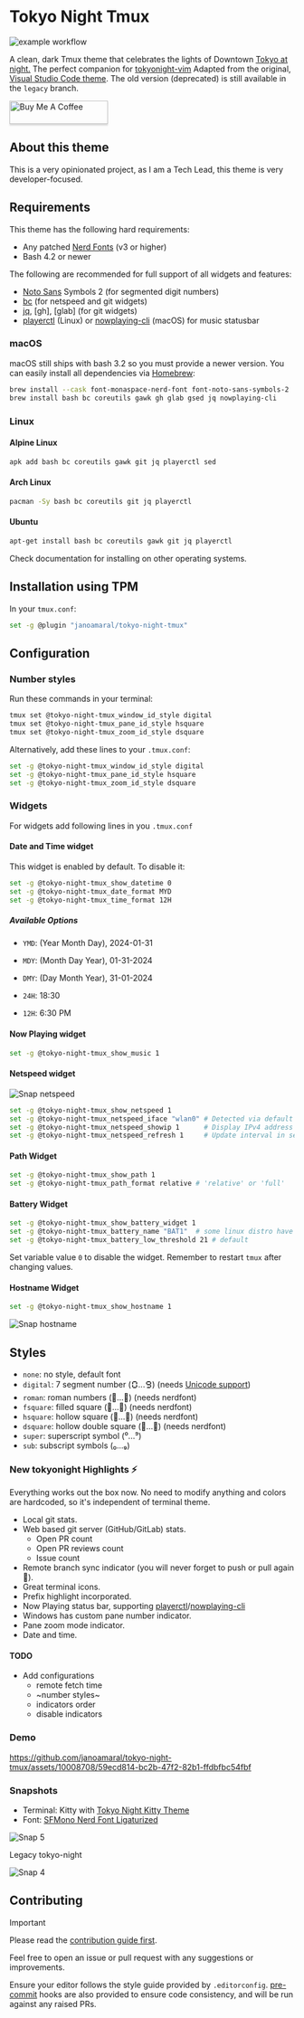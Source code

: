 # Tokyo Night Tmux

![example workflow](https://github.com/janoamaral/tokyo-night-tmux/actions/workflows/pre-commit.yml/badge.svg?branch=master)

A clean, dark Tmux theme that celebrates the lights of Downtown [Tokyo at night.](https://www.google.com/search?q=tokyo+night&newwindow=1&sxsrf=ACYBGNRiOGCstG_Xohb8CgG5UGwBRpMIQg:1571032079139&source=lnms&tbm=isch&sa=X&ved=0ahUKEwiayIfIhpvlAhUGmuAKHbfRDaIQ_AUIEigB&biw=1280&bih=666&dpr=2)
The perfect companion for [tokyonight-vim](https://github.com/ghifarit53/tokyonight-vim)
Adapted from the original, [Visual Studio Code theme](https://github.com/enkia/tokyo-night-vscode-theme).
The old version (deprecated) is still available in the `legacy` branch.

<a href="https://www.buymeacoffee.com/jano" target="_blank"><img src="https://www.buymeacoffee.com/assets/img/custom_images/orange_img.png" alt="Buy Me A Coffee" style="height: 41px !important;width: 174px !important;box-shadow: 0px 3px 2px 0px rgba(190, 190, 190, 0.5) !important;-webkit-box-shadow: 0px 3px 2px 0px rgba(190, 190, 190, 0.5) !important;" ></a>

## About this theme

This is a very opinionated project, as I am a Tech Lead, this theme is very developer-focused.

## Requirements

This theme has the following hard requirements:

- Any patched [Nerd Fonts] (v3 or higher)
- Bash 4.2 or newer

The following are recommended for full support of all widgets and features:

- [Noto Sans] Symbols 2 (for segmented digit numbers)
- [bc] (for netspeed and git widgets)
- [jq], [gh], [glab] (for git widgets)
- [playerctl] (Linux) or [nowplaying-cli] (macOS) for music statusbar

### macOS

macOS still ships with bash 3.2 so you must provide a newer version.
You can easily install all dependencies via [Homebrew]:

```bash
brew install --cask font-monaspace-nerd-font font-noto-sans-symbols-2
brew install bash bc coreutils gawk gh glab gsed jq nowplaying-cli
```

### Linux

#### Alpine Linux

```bash
apk add bash bc coreutils gawk git jq playerctl sed
```

#### Arch Linux

```bash
pacman -Sy bash bc coreutils git jq playerctl
```

#### Ubuntu

```bash
apt-get install bash bc coreutils gawk git jq playerctl
```

Check documentation for installing on other operating systems.

## Installation using TPM

In your `tmux.conf`:

```bash
set -g @plugin "janoamaral/tokyo-night-tmux"
```

## Configuration

### Number styles

Run these commands in your terminal:

```bash
tmux set @tokyo-night-tmux_window_id_style digital
tmux set @tokyo-night-tmux_pane_id_style hsquare
tmux set @tokyo-night-tmux_zoom_id_style dsquare
```

Alternatively, add these lines to your  `.tmux.conf`:

```bash
set -g @tokyo-night-tmux_window_id_style digital
set -g @tokyo-night-tmux_pane_id_style hsquare
set -g @tokyo-night-tmux_zoom_id_style dsquare
```

### Widgets

For widgets add following lines in you `.tmux.conf`

#### Date and Time widget

This widget is enabled by default. To disable it:

```bash
set -g @tokyo-night-tmux_show_datetime 0
set -g @tokyo-night-tmux_date_format MYD
set -g @tokyo-night-tmux_time_format 12H
```

##### Available Options

- `YMD`: (Year Month Day), 2024-01-31
- `MDY`: (Month Day Year), 01-31-2024
- `DMY`: (Day Month Year), 31-01-2024

- `24H`: 18:30
- `12H`: 6:30 PM

#### Now Playing widget

```bash
set -g @tokyo-night-tmux_show_music 1
```

#### Netspeed widget
![Snap netspeed](snaps/netspeed.png)

```bash
set -g @tokyo-night-tmux_show_netspeed 1
set -g @tokyo-night-tmux_netspeed_iface "wlan0" # Detected via default route
set -g @tokyo-night-tmux_netspeed_showip 1      # Display IPv4 address (default 0)
set -g @tokyo-night-tmux_netspeed_refresh 1     # Update interval in seconds (default 1)
```

#### Path Widget

```bash
set -g @tokyo-night-tmux_show_path 1
set -g @tokyo-night-tmux_path_format relative # 'relative' or 'full'
```

#### Battery Widget

```bash
set -g @tokyo-night-tmux_show_battery_widget 1
set -g @tokyo-night-tmux_battery_name "BAT1"  # some linux distro have 'BAT0'
set -g @tokyo-night-tmux_battery_low_threshold 21 # default
```

Set variable value `0` to disable the widget. Remember to restart `tmux` after
changing values.

#### Hostname Widget

```bash
set -g @tokyo-night-tmux_show_hostname 1
```

![Snap hostname](snaps/hostname.png)

## Styles

- `none`: no style, default font
- `digital`: 7 segment number (🯰...🯹) (needs [Unicode support](https://github.com/janoamaral/tokyo-night-tmux/issues/36#issuecomment-1907072080))
- `roman`: roman numbers (󱂈...󱂐) (needs nerdfont)
- `fsquare`: filled square (󰎡...󰎼) (needs nerdfont)
- `hsquare`: hollow square (󰎣...󰎾) (needs nerdfont)
- `dsquare`: hollow double square (󰎡...󰎼) (needs nerdfont)
- `super`: superscript symbol (⁰...⁹)
- `sub`: subscript symbols (₀...₉)

### New tokyonight Highlights ⚡

Everything works out the box now. No need to modify anything and colors are hardcoded,
so it's independent of terminal theme.

- Local git stats.
- Web based git server (GitHub/GitLab) stats.
  - Open PR count
  - Open PR reviews count
  - Issue count
- Remote branch sync indicator (you will never forget to push or pull again 🤪).
- Great terminal icons.
- Prefix highlight incorporated.
- Now Playing status bar, supporting [playerctl]/[nowplaying-cli]
- Windows has custom pane number indicator.
- Pane zoom mode indicator.
- Date and time.

#### TODO

- Add configurations
  - remote fetch time
  - ~number styles~
  - indicators order
  - disable indicators

### Demo

https://github.com/janoamaral/tokyo-night-tmux/assets/10008708/59ecd814-bc2b-47f2-82b1-ffdbfbc54fbf

### Snapshots

- Terminal: Kitty with [Tokyo Night Kitty Theme](https://github.com/davidmathers/tokyo-night-kitty-theme)
- Font: [SFMono Nerd Font Ligaturized](https://github.com/shaunsingh/SFMono-Nerd-Font-Ligaturized)

![Snap 5](snaps/logico.png)

Legacy tokyo-night

![Snap 4](snaps/l01.png)

## Contributing

> [!IMPORTANT]  
> Please read the [contribution guide first](CONTRIBUTING.md).

Feel free to open an issue or pull request with any suggestions or improvements.

Ensure your editor follows the style guide provided by `.editorconfig`.
[pre-commit] hooks are also provided to ensure code consistency, and will be
run against any raised PRs.

[pre-commit]: https://pre-commit.com/
[Noto Sans]: https://fonts.google.com/noto/specimen/Noto+Sans
[Nerd Fonts]: https://www.nerdfonts.com/
[coreutils]: https://www.gnu.org/software/coreutils/
[bc]: https://www.gnu.org/software/bc/
[jq]: https://jqlang.github.io/jq/
[playerctl]: https://github.com/altdesktop/playerctl
[nowplaying-cli]: https://github.com/kirtan-shah/nowplaying-cli
[Homebrew]: https://brew.sh/

